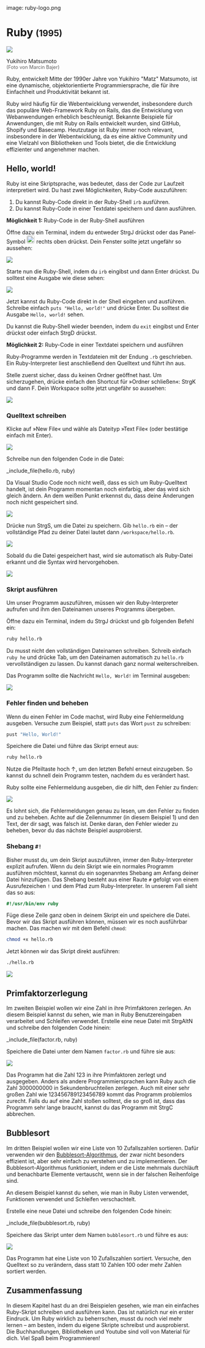 <div class='meta'>
image: ruby-logo.png
</div>

# Ruby <span style='font-size: 80%;'>(1995)</span>

<div class='floatright' style='width: 12em;'>
    <img src='matz.webp'>
    <p>
        Yukihiro Matsumoto<br>
        <span style='font-size: 90%; opacity: 0.7;'>(Foto von Marcin Bajer)</span>
    </p>
</div>

<p class='abstract'>
Ruby, entwickelt Mitte der 1990er Jahre von Yukihiro "Matz" Matsumoto, ist eine dynamische, objektorientierte Programmiersprache, die für ihre Einfachheit und Produktivität bekannt ist.
</p>

Ruby wird häufig für die Webentwicklung verwendet, insbesondere durch das populäre Web-Framework Ruby on Rails, das die Entwicklung von Webanwendungen erheblich beschleunigt. Bekannte Beispiele für Anwendungen, die mit Ruby on Rails entwickelt wurden, sind GitHub, Shopify und Basecamp. Heutzutage ist Ruby immer noch relevant, insbesondere in der Webentwicklung, da es eine aktive Community und eine Vielzahl von Bibliotheken und Tools bietet, die die Entwicklung effizienter und angenehmer machen.

<!-- ## Eigenschaften

- **Dynamische Typisierung**: Ruby ist eine dynamisch typisierte Sprache, was bedeutet, dass Variablen ihren Datentyp zur Laufzeit ändern können.
- **Objektorientierung**: Ruby ist eine objektorientierte Programmiersprache, die auf der Verwendung von Objekten und Klassen basiert.
- **Hohe Lesbarkeit**: Ruby legt Wert auf eine klare und verständliche Syntax, die es ermöglicht, den Code leicht zu lesen und zu verstehen.
- **Webentwicklung**: Ruby wird häufig für die Entwicklung von Webanwendungen eingesetzt und bietet eine Vielzahl von Frameworks und Bibliotheken für die Webentwicklung.
- **Community**: Ruby hat eine aktive und engagierte Community, die eine Vielzahl von Bibliotheken und Frameworks entwickelt hat.
- **Rails**: Ruby on Rails ist ein beliebtes Webframework, das auf Ruby basiert und die Entwicklung von Webanwendungen erleichtert. -->

## Hello, world!

Ruby ist eine Skriptsprache, was bedeutet, dass der Code zur Laufzeit interpretiert wird. Du hast zwei Möglichkeiten, Ruby-Code auszuführen:

1. Du kannst Ruby-Code direkt in der Ruby-Shell `irb` ausführen.
2. Du kannst Ruby-Code in einer Textdatei speichern und dann ausführen.

**Möglichkeit 1:** Ruby-Code in der Ruby-Shell ausführen

Öffne dazu ein Terminal, indem du entweder <span class='key'>Strg</span><span class='key'>J</span> drückst oder das Panel-Symbol <img src='../basics/panel.webp' style='border-radius: 4px; height: 1.5em;'> rechts oben drückst. Dein Fenster sollte jetzt ungefähr so aussehen:

<img class='full' src='code-with-terminal.webp' data-scroll='33%'>

Starte nun die Ruby-Shell, indem du `irb` eingibst und dann <span class='key'>Enter</span> drückst. Du solltest eine Ausgabe wie diese sehen:

<img class='full' src='irb.webp' data-scroll='5%'>

Jetzt kannst du Ruby-Code direkt in der Shell eingeben und ausführen. Schreibe einfach `puts "Hello, world!"` und drücke <span class='key'>Enter</span>. Du solltest die Ausgabe `Hello, world!` sehen.

Du kannst die Ruby-Shell wieder beenden, indem du `exit` eingibst und <span class='key'>Enter</span> drückst oder einfach <span class='key'>Strg</span><span class='key'>D</span> drückst.

**Möglichkeit 2:** Ruby-Code in einer Textdatei speichern und ausführen

Ruby-Programme werden in Textdateien mit der Endung `.rb` geschrieben. Ein Ruby-Interpreter liest anschließend den Quelltext und führt ihn aus.

Stelle zuerst sicher, dass du keinen Ordner geöffnet hast. Um sicherzugehen, drücke einfach den Shortcut für »Ordner schließen«: <span class='key'>Strg</span><span class='key'>K</span> und dann <span class='key'>F</span>. Dein Workspace sollte jetzt ungefähr so aussehen:

<img class='full' src='fresh-start.webp' data-scroll='28%'>

### Quelltext schreiben

Klicke auf »New File« und wähle als Dateityp »Text File« (oder bestätige einfach mit <span class='key'>Enter</span>).

<img class='full' src='choose-filename.webp' data-scroll='20%'>

Schreibe nun den folgenden Code in die Datei:

_include_file(hello.rb, ruby)

Da Visual Studio Code noch nicht weiß, dass es sich um Ruby-Quelltext handelt, ist dein Programm momentan noch einfarbig, aber das wird sich gleich ändern. An dem weißen Punkt erkennst du, dass deine Änderungen noch nicht gespeichert sind.

<img class='full' src='no-syntax-highlighting.webp'>

Drücke nun <span class='key'>Strg</span><span class='key'>S</span>, um die Datei zu speichern. Gib `hello.rb` ein – der vollständige Pfad zu deiner Datei lautet dann `/workspace/hello.rb`.

<img class='full' src='enter-filename.webp'>

Sobald du die Datei gespeichert hast, wird sie automatisch als Ruby-Datei erkannt und die Syntax wird hervorgehoben.

<img class='full' src='syntax-highlighting.webp'>

### Skript ausführen

Um unser Programm auszuführen, müssen wir den Ruby-Interpreter aufrufen und ihm den Dateinamen unseres Programms übergeben.

Öffne dazu ein Terminal, indem du <span class='key'>Strg</span><span class='key'>J</span> drückst und gib folgenden Befehl ein:

```bash
ruby hello.rb
```

<div class='hint'>
Du musst nicht den vollständigen Dateinamen schreiben. Schreib einfach <code>ruby he</code> und drücke <span class='key'>Tab</span>, um den Dateinamen automatisch zu <code>hello.rb</code> vervollständigen zu lassen. Du kannst danach ganz normal weiterschreiben.
</div>

Das Programm sollte die Nachricht `Hello, World!` im Terminal ausgeben:

<img class='full' src='hello.webp'>

### Fehler finden und beheben

Wenn du einen Fehler im Code machst, wird Ruby eine Fehlermeldung ausgeben. Versuche zum Beispiel, statt `puts` das Wort `pust` zu schreiben:

```ruby
pust "Hello, World!"
```

Speichere die Datei und führe das Skript erneut aus:

```bash
ruby hello.rb
```

<div class='hint'>
Nutze die Pfeiltaste hoch <span class='key'>↑</span>, um den letzten Befehl erneut einzugeben. So kannst du schnell dein Programm testen, nachdem du es verändert hast.
</div>

Ruby sollte eine Fehlermeldung ausgeben, die dir hilft, den Fehler zu finden:

<img class='full' src='hello-error.webp'>

Es lohnt sich, die Fehlermeldungen genau zu lesen, um den Fehler zu finden und zu beheben. Achte auf die Zeilennummer (in diesem Beispiel 1) und den Text, der dir sagt, was falsch ist. Denke daran, den Fehler wieder zu beheben, bevor du das nächste Beispiel ausprobierst.

### Shebang `#!`

Bisher musst du, um dein Skript auszuführen, immer den Ruby-Interpreter explizit aufrufen. Wenn du dein Skript wie ein normales Programm ausführen möchtest, kannst du ein sogenanntes Shebang am Anfang deiner Datei hinzufügen. Das Shebang besteht aus einer Raute `#` gefolgt von einem Ausrufezeichen `!` und dem Pfad zum Ruby-Interpreter. In unserem Fall sieht das so aus:

```ruby
#!/usr/bin/env ruby
```

Füge diese Zeile ganz oben in deinem Skript ein und speichere die Datei. Bevor wir das Skript ausführen können, müssen wir es noch ausführbar machen. Das machen wir mit dem Befehl `chmod`:

```bash
chmod +x hello.rb
```
Jetzt können wir das Skript direkt ausführen:

```bash
./hello.rb
```

<img class='full' src='shebang.webp'>

## Primfaktorzerlegung

Im zweiten Beispiel wollen wir eine Zahl in ihre Primfaktoren zerlegen.
An diesem Beispiel kannst du sehen, wie man in Ruby Benutzereingaben verarbeitet und Schleifen verwendet.
Erstelle eine neue Datei mit <span class='key'>Strg</span><span class='key'>Alt</span><span class='key'>N</span> und schreibe den folgenden Code hinein:

_include_file(factor.rb, ruby)

Speichere die Datei unter dem Namen `factor.rb` und führe sie aus:

<img class='full' src='try-factor.webp'>

Das Programm hat die Zahl 123 in ihre Primfaktoren zerlegt und ausgegeben. Anders als andere Programmiersprachen kann Ruby auch die Zahl 3000000000 in Sekundenbruchteilen zerlegen. Auch mit einer sehr großen Zahl wie 123456789123456789 kommt das Programm problemlos zurecht. Falls du auf eine Zahl stoßen solltest, die so groß ist, dass das Programm sehr lange braucht, kannst du das Programm mit <span class='key'>Strg</span><span class='key'>C</span> abbrechen.

## Bubblesort

Im dritten Beispiel wollen wir eine Liste von 10 Zufallszahlen sortieren. Dafür verwenden wir den [Bubblesort-Algorithmus](https://de.wikipedia.org/wiki/Bubblesort), der zwar nicht besonders effizient ist, aber sehr einfach zu verstehen und zu implementieren. Der Bubblesort-Algorithmus funktioniert, indem er die Liste mehrmals durchläuft und benachbarte Elemente vertauscht, wenn sie in der falschen Reihenfolge sind.

An diesem Beispiel kannst du sehen, wie man in Ruby Listen verwendet, Funktionen verwendet und Schleifen verschachtelt.

Erstelle eine neue Datei und schreibe den folgenden Code hinein:

_include_file(bubblesort.rb, ruby)

Speichere das Skript unter dem Namen `bubblesort.rb` und führe es aus:

<img class='full' src='bubblesort.webp'>

Das Programm hat eine Liste von 10 Zufallszahlen sortiert. Versuche, den Quelltext so zu verändern, dass statt 10 Zahlen 100 oder mehr Zahlen sortiert werden.

## Zusammenfassung

In diesem Kapitel hast du an drei Beispielen gesehen, wie man ein einfaches Ruby-Skript schreiben und ausführen kann. Das ist natürlich nur ein erster Eindruck. Um Ruby wirklich zu beherrschen, musst du noch viel mehr lernen – am besten, indem du eigene Skripte schreibst und ausprobierst. Die Buchhandlungen, Bibliotheken und Youtube sind voll von Material für dich. Viel Spaß beim Programmieren!
